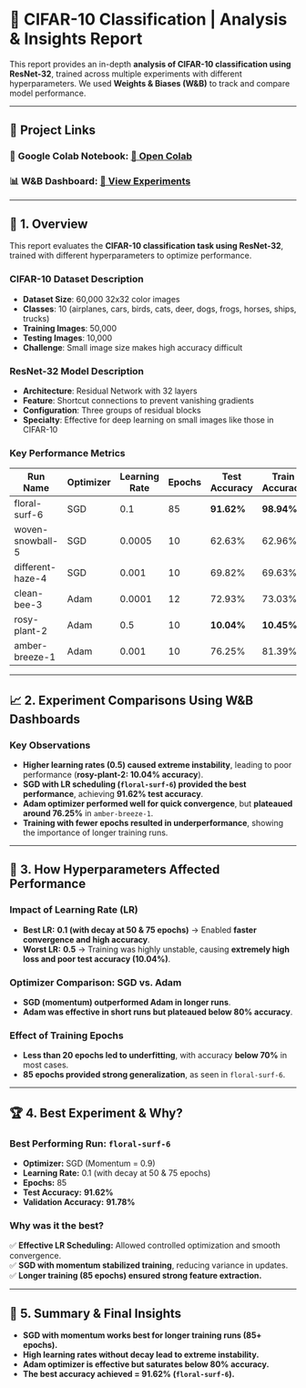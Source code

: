 # 🚀 CIFAR-10 Classification | Analysis & Insights Report

This report provides an in-depth **analysis of CIFAR-10 classification using ResNet-32**, trained across multiple experiments with different hyperparameters. We used **Weights & Biases (W&B)** to track and compare model performance.

---

## 📢 **Project Links**
### 📂 **Google Colab Notebook**: [🔗 Open Colab](https://colab.research.google.com/drive/1YFFDvaYuUx-FVjWT_Qe0EBcsu_0MJURr?usp=sharing)
### 📊 **W&B Dashboard**: [🔗 View Experiments](https://wandb.ai/gauravengineer85-vellore-institute-of-technology/-Deep-Learning-Experiments-on-CIFAR-10)


---

## 📌 1. Overview
This report evaluates the **CIFAR-10 classification task using ResNet-32**, trained with different hyperparameters to optimize performance.

### **CIFAR-10 Dataset Description**
- **Dataset Size**: 60,000 32x32 color images
- **Classes**: 10 (airplanes, cars, birds, cats, deer, dogs, frogs, horses, ships, trucks)
- **Training Images**: 50,000
- **Testing Images**: 10,000
- **Challenge**: Small image size makes high accuracy difficult

### **ResNet-32 Model Description**
- **Architecture**: Residual Network with 32 layers
- **Feature**: Shortcut connections to prevent vanishing gradients
- **Configuration**: Three groups of residual blocks
- **Specialty**: Effective for deep learning on small images like those in CIFAR-10

### **Key Performance Metrics**
| Run Name         | Optimizer | Learning Rate | Epochs | Test Accuracy | Train Accuracy | Validation Accuracy |
|-----------------|-----------|--------------|--------|--------------|--------------|-------------------|
| floral-surf-6   | SGD       | 0.1          | 85     | **91.62%**   | **98.94%**   | **91.78%**        |
| woven-snowball-5 | SGD      | 0.0005       | 10     | 62.63%       | 62.96%       | 61.86%            |
| different-haze-4 | SGD      | 0.001        | 10     | 69.82%       | 69.63%       | 69.00%            |
| clean-bee-3     | Adam      | 0.0001       | 12     | 72.93%       | 73.03%       | 71.75%            |
| rosy-plant-2    | Adam      | 0.5          | 10     | **10.04%**   | **10.45%**   | **9.97%**         |
| amber-breeze-1  | Adam      | 0.001        | 10     | 76.25%       | 81.39%       | 77.40%            |

---

## 📈 2. Experiment Comparisons Using W&B Dashboards
### **Key Observations**
- **Higher learning rates (0.5) caused extreme instability**, leading to poor performance (**rosy-plant-2: 10.04% accuracy**).
- **SGD with LR scheduling (`floral-surf-6`) provided the best performance**, achieving **91.62% test accuracy**.
- **Adam optimizer performed well for quick convergence**, but **plateaued around 76.25%** in `amber-breeze-1`.
- **Training with fewer epochs resulted in underperformance**, showing the importance of longer training runs.

---

## 🔬 3. How Hyperparameters Affected Performance

### **Impact of Learning Rate (LR)**
- **Best LR:** **0.1 (with decay at 50 & 75 epochs)** → Enabled **faster convergence and high accuracy**.
- **Worst LR:** **0.5** → Training was highly unstable, causing **extremely high loss and poor test accuracy (10.04%)**.

### **Optimizer Comparison: SGD vs. Adam**
- **SGD (momentum) outperformed Adam in longer runs**.
- **Adam was effective in short runs but plateaued below 80% accuracy**.

### **Effect of Training Epochs**
- **Less than 20 epochs led to underfitting**, with accuracy **below 70%** in most cases.
- **85 epochs provided strong generalization**, as seen in `floral-surf-6`.

---

## 🏆 4. Best Experiment & Why?
### **Best Performing Run: `floral-surf-6`**
- **Optimizer:** SGD (Momentum = 0.9)
- **Learning Rate:** 0.1 (with decay at 50 & 75 epochs)
- **Epochs:** 85
- **Test Accuracy:** **91.62%**
- **Validation Accuracy:** **91.78%**

### **Why was it the best?**
✅ **Effective LR Scheduling:** Allowed controlled optimization and smooth convergence.  
✅ **SGD with momentum stabilized training**, reducing variance in updates.  
✅ **Longer training (85 epochs) ensured strong feature extraction.**  

---

## 📌 5. Summary & Final Insights
- **SGD with momentum works best for longer training runs (85+ epochs).**  
- **High learning rates without decay lead to extreme instability.**  
- **Adam optimizer is effective but saturates below 80% accuracy.**  
- **The best accuracy achieved = 91.62% (`floral-surf-6`).**
